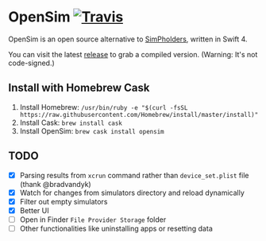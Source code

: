 # OpenSim [![Travis](https://img.shields.io/travis/luosheng/OpenSim.svg)]()

OpenSim is an open source alternative to [SimPholders](https://simpholders.com), written in Swift 4.

You can visit the latest [release](https://github.com/luosheng/OpenSim/releases) to grab a compiled version. (Warning: It's not code-signed.)

## Install with Homebrew Cask

1. Install Homebrew: `/usr/bin/ruby -e "$(curl -fsSL https://raw.githubusercontent.com/Homebrew/install/master/install)"`
2. Install Cask: `brew install cask`
3. Install OpenSim: `brew cask install opensim`

## TODO

- [x] Parsing results from `xcrun` command rather than `device_set.plist` file (thank @bradvandyk)
- [x] Watch for changes from simulators directory and reload dynamically
- [x] Filter out empty simulators
- [x] Better UI
- [ ] Open in Finder `File Provider Storage` folder
- [ ] Other functionalities like uninstalling apps or resetting data

